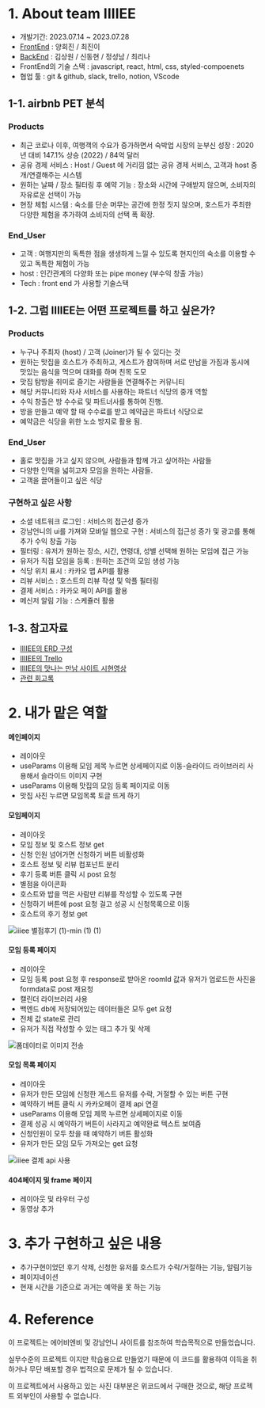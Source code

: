 # 1. About team IIIIEE
- 개발기간: 2023.07.14 ~ 2023.07.28
- [FrontEnd](https://github.com/wecode-bootcamp-korea/47-2nd-IIIIEE-frontend.git) : 양회진 / 최진이
- [BackEnd](https://github.com/wecode-bootcamp-korea/47-2nd-IIIIEE-backend.git) : 김상원 / 신동현 / 정성남 / 최리나
- FrontEnd의 기술 스택 : javascript, react, html, css, styled-compoenets
- 협업 툴 : git & github, slack, trello, notion, VScode
  
## 1-1. airbnb PET 분석

### Products
- 최근 코로나 이후, 여행객의 수요가 증가하면서 숙박업 시장의 눈부신 성장 : 2020년 대비 147.1% 상승 (2022) / 84억 달러
- 공유 경제 서비스 : Host / Guest 에 거리낌 없는 공유 경제 서비스, 고객과 host 중개/연결해주는 시스템
- 원하는 날짜 / 장소 필터링 후 예약 기능 : 장소와 시간에 구애받지 않으며, 소비자의 자유로운 선택이 가능
- 현장 체험 시스템 : 숙소를 단순 머무는 공간에 한정 짓지 않으며, 호스트가 주최한 다양한 체험을 추가하여 소비자의 선택 폭 확장.

### End_User
- 고객 : 여행지만의 독특한 점을 생생하게 느낄 수 있도록 현지인의 숙소를 이용할 수 있고 독특한 체험이 가능
- host : 인간관계의 다양화 또는 pipe money (부수익 창출 가능)
- Tech : front end 가 사용할 기술스택

## 1-2. 그럼 IIIIEE는 어떤 프로젝트를 하고 싶은가?

### Products
- 누구나 주최자 (host) / 고객 (Joiner)가 될 수 있다는 것
- 원하는 맛집을 호스트가 주최하고, 게스트가 참여하며 서로 만남을 가짐과 동시에 맛있는 음식을 먹으며 대화를 하며 친목 도모
- 맛집 탐방을 취미로 즐기는 사람들을 연결해주는 커뮤니티
- 해당 커뮤니티와 자사 서비스를 사용하는 파트너 식당의 중개 역할
- 수익 창출은 방 수수료 및 파트너사를 통하여 진행.
- 방을 만들고 예약 할 때 수수료를 받고 예약금은 파트너 식당으로
- 예약금은 식당을 위한 노쇼 방지로 활용 됨.

### End_User
- 홀로 맛집을 가고 싶지 않으며, 사람들과 함께 가고 싶어하는 사람들
- 다양한 인맥을 넓히고자 모임을 원하는 사람들.
- 고객을 끌어들이고 싶은 식당

### 구현하고 싶은 사항
- 소셜 네트워크 로그인 : 서비스의 접근성 증가
- 강남언니의 ui를 가져와 모바일 웹으로 구현 : 서비스의 접근성 증가 및 광고를 통해 추가 수익 창출 가능
- 필터링 : 유저가 원하는 장소, 시간, 연령대, 성별 선택해 원하는 모임에 접근 가능
- 유저가 직접 모임을 등록 : 원하는 조건의 모임 생성 가능
- 식당 위치 표시 : 카카오 맵 API를 활용
- 리뷰 서비스 : 호스트의 리뷰 작성 및 악플 필터링
- 결제 서비스 : 카카오 페이 API를 활용
- 메신저 알림 기능  : 스케쥴러 활용
 
## 1-3. 참고자료

- [IIIIEE의 ERD 구성](https://dbdiagram.io/d/64b3a9ce02bd1c4a5e2508b7)
- [IIIIEE의 Trello](https://trello.com/b/HrqeM69z/iiiiee)
- [IIIIEE의 맛나는 만남 사이트 시현영상](https://www.youtube.com/watch?v=rx7zdgdbR0s)
- [관련 회고록](https://coding-haebojago.tistory.com/47)

# 2. 내가 맡은 역할

#### 메인페이지
- 레이아웃
- useParams 이용해 모임 제목 누르면 상세페이지로 이동-슬라이드 라이브러리 사용해서 슬라이드 이미지 구현
- useParams 이용해 맛집의 모임 등록 페이지로 이동
- 맛집 사진 누르면 모임목록 토글 뜨게 하기


#### 모임페이지
- 레이아웃
- 모임 정보 및 호스트 정보 get
- 신청 인원 넘어가면 신청하기 버튼 비활성화
- 호스트 정보 및 리뷰 컴포넌트 분리
- 후기 등록 버튼 클릭 시 post 요청
- 별점을 아이콘화
- 호스트와 밥을 먹은 사람만 리뷰를 작성할 수 있도록 구현
- 신청하기 버튼에 post 요청 걸고 성공 시 신청목록으로 이동
- 호스트의 후기 정보 get

![iiiee 별점후기 (1)-min (1) (1)](https://github.com/hjyang369/IIIIEE-frontend/assets/125977702/de86f981-f696-49af-9d3a-32d49d439f29)


#### 모임 등록 페이지
- 레이아웃
- 모임 등록 post 요청 후 response로 받아온 roomId 값과 유저가 업로드한 사진을 formdata로 post 재요청
- 캘린더 라이브러리 사용
- 백엔드 db에 저장되어있는 데이터들은 모두 get 요청
- 전체 값 state로 관리
- 유저가 직접 작성할 수 있는 태그 추가 및 삭제

![폼데이터로 이미지 전송](https://github.com/hjyang369/IIIIEE-frontend/assets/125977702/10fcc439-53af-442c-b634-f3019d245df5)

#### 모임 목록 페이지
- 레이아웃
- 유저가 만든 모임에 신청한 게스트 유저를 수락, 거절할 수 있는 버튼 구현
- 예약하기 버튼 클릭 시 카카오페이 결제 api 연결
- useParams 이용해 모임 제목 누르면 상세페이지로 이동
- 결제 성공 시 예약하기 버튼이 사라지고 예약완료 텍스트 보여줌
- 신청인원이 모두 찼을 때 예약하기 버튼 활성화
- 유저가 만든 모임 모두 가져오는 get 요청

![iiiee 결제 api 사용](https://github.com/hjyang369/IIIIEE-frontend/assets/125977702/6ee38d93-3c00-4a5e-9a7f-217fe79c548b)

#### 404페이지 및 frame 페이지
- 레이아웃 및 라우터 구성
- 동영상 추가


# 3. 추가 구현하고 싶은 내용
- 추가구현이었던 후기 삭제, 신청한 유저를 호스트가 수락/거절하는 기능, 알림기능
- 페이지네이션
- 현재 시간을 기준으로 과거는 예약을 못 하는 기능

# 4. Reference
이 프로젝트는 에어비엔비 및 강남언니 사이트를 참조하여 학습목적으로 만들었습니다.

실무수준의 프로젝트 이지만 학습용으로 만들었기 때문에 이 코드를 활용하여 이득을 취하거나 무단 배포할 경우 법적으로 문제가 될 수 있습니다.

이 프로젝트에서 사용하고 있는 사진 대부분은 위코드에서 구매한 것으로, 해당 프로젝트 외부인이 사용할 수 없습니다.
